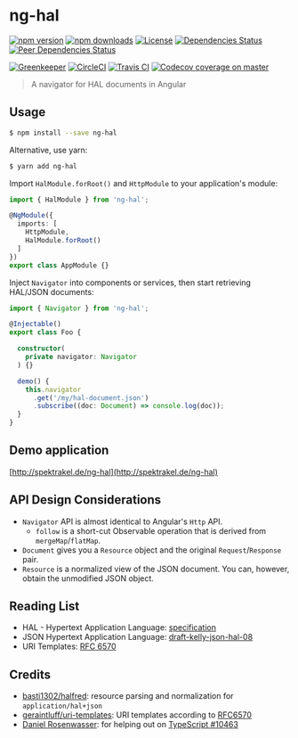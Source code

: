 ng-hal
======


[![npm version](https://img.shields.io/npm/v/ng-hal.svg)](https://npmjs.org/ng-hal)
[![npm downloads](https://img.shields.io/npm/dm/ng-hal.svg)](https://npmjs.org/ng-hal)
[![License](https://img.shields.io/badge/license-MIT-blue.svg)](https://opensource.org/licenses/MIT)
[![Dependencies Status](https://david-dm.org/dherges/ng-hal/status.svg)](https://david-dm.org/dherges/ng-hal)
[![Peer Dependencies Status](https://david-dm.org/dherges/ng-hal/peer-status.svg)](https://david-dm.org/dherges/ng-hal?type=peer)

[![Greenkeeper](https://badges.greenkeeper.io/dherges/ng-hal.svg)](https://greenkeeper.io/)
[![CircleCI](https://circleci.com/gh/dherges/ng-hal/tree/master.svg?style=svg)](https://circleci.com/gh/dherges/ng-hal/tree/master)
[![Travis CI](https://img.shields.io/travis/dherges/ng-hal/master.svg)](https://travis-ci.org/dherges/ng-hal)
[![Codecov coverage on master](https://img.shields.io/codecov/c/github/dherges/ng-hal/master.svg)](https://codecov.io/gh/dherges/ng-hal/)


> A navigator for HAL documents in Angular


## Usage

```bash
$ npm install --save ng-hal
```

Alternative, use yarn:

```bash
$ yarn add ng-hal
```


Import `HalModule.forRoot()` and `HttpModule` to your application's module:

```ts
import { HalModule } from 'ng-hal';

@NgModule({
  imports: [
    HttpModule,
    HalModule.forRoot()
  ]
})
export class AppModule {}
```

Inject ``Navigator`` into components or services, then start retrieving HAL/JSON documents:

```ts
import { Navigator } from 'ng-hal';

@Injectable()
export class Foo {

  constructor(
    private navigator: Navigator
  ) {}

  demo() {
    this.navigator
      .get('/my/hal-document.json')
      .subscribe((doc: Document) => console.log(doc));
  }
}
```


## Demo application

[http://spektrakel.de/ng-hal](http://spektrakel.de/ng-hal)


## API Design Considerations

 * ``Navigator`` API is almost identical to Angular's ``Http`` API.
   * ``follow`` is a short-cut Observable operation that is derived from ``mergeMap``/``flatMap``.
 * ``Document`` gives you a ``Resource`` object and the original ``Request``/``Response`` pair.
 * ``Resource`` is a normalized view of the JSON document. You can, however, obtain the unmodified JSON object.


## Reading List

 * HAL - Hypertext Application Language: [specification](http://stateless.co/hal_specification.html)
 * JSON Hypertext Application Language: [draft-kelly-json-hal-08](https://tools.ietf.org/html/draft-kelly-json-hal-08)
 * URI Templates: [RFC 6570](https://tools.ietf.org/html/rfc6570)


## Credits

 * [basti1302/halfred](https://github.com/basti1302/halfred): resource parsing and normalization for `application/hal+json`
 * [geraintluff/uri-templates](https://github.com/geraintluff/uri-templates): URI templates according to [RFC6570](https://tools.ietf.org/html/rfc6570)
 * [Daniel Rosenwasser](https://github.com/DanielRosenwasser): for helping out on [TypeScript #10463](https://github.com/Microsoft/TypeScript/issues/10463)
